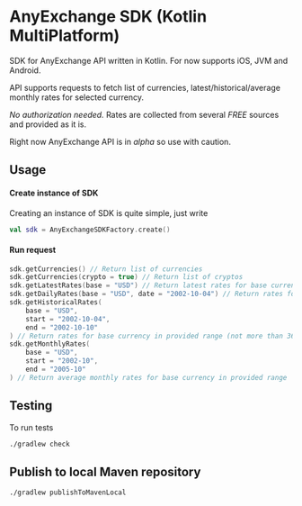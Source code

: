 # AnyExchange SDK (Kotlin MultiPlatform)

SDK for AnyExchange API written in Kotlin. For now supports iOS, JVM and Android.

API supports requests to fetch list of currencies, latest/historical/average monthly rates for selected
currency.

*No authorization needed.* Rates are collected from several *FREE* sources and provided as it is.

Right now AnyExchange API is in *alpha* so use with caution.

## Usage

#### Create instance of SDK

Creating an instance of SDK is quite simple, just write

```kotlin
val sdk = AnyExchangeSDKFactory.create()
```

#### Run request

```kotlin
sdk.getCurrencies() // Return list of currencies
sdk.getCurrencies(crypto = true) // Return list of cryptos
sdk.getLatestRates(base = "USD") // Return latest rates for base currency code, additionally you can limit returned rates by codes parameter
sdk.getDailyRates(base = "USD", date = "2002-10-04") // Return rates for base currency on provided date
sdk.getHistoricalRates(
    base = "USD",
    start = "2002-10-04",
    end = "2002-10-10"
) // Return rates for base currency in provided range (not more than 365 days)
sdk.getMonthlyRates(
    base = "USD",
    start = "2002-10",
    end = "2005-10"
) // Return average monthly rates for base currency in provided range 
```

## Testing

To run tests

```bash
./gradlew check
```

## Publish to local Maven repository

```bash
./gradlew publishToMavenLocal
```